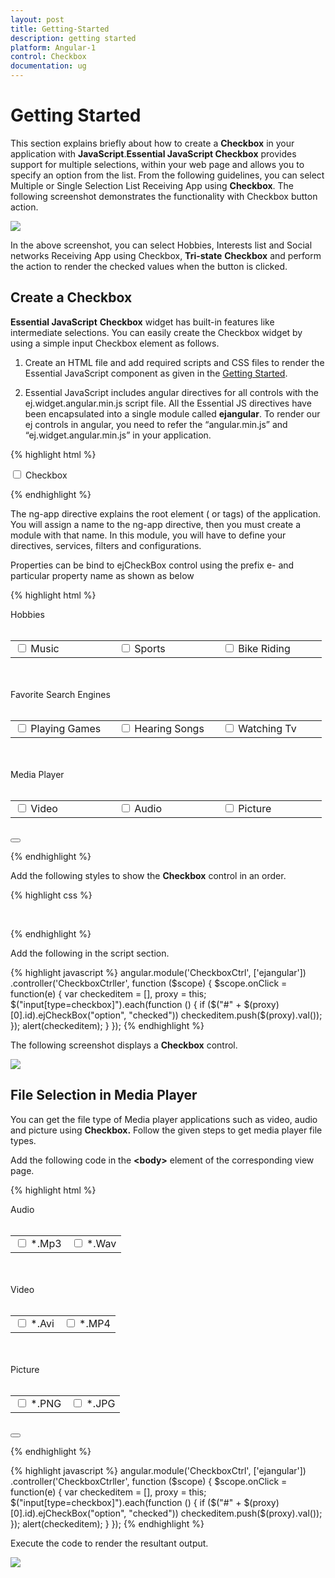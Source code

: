 ```yaml
---
layout: post
title: Getting-Started
description: getting started
platform: Angular-1
control: Checkbox
documentation: ug
---
```


# Getting Started

This section explains briefly about how to create a **Checkbox** in your application with **JavaScript**.**Essential JavaScript Checkbox** provides support for multiple selections, within your web page and allows you to specify an option from the list. From the following guidelines, you can select Multiple or Single Selection List Receiving App using **Checkbox**. The following screenshot demonstrates the functionality with Checkbox button action.

![](/js/Checkbox/Getting-Started_images/Getting-Started_img1.png) 

In the above screenshot, you can select Hobbies, Interests list and Social networks Receiving App using Checkbox, **Tri-state** **Checkbox** and perform the action to render the checked values when the button is clicked.

## Create a Checkbox 

**Essential JavaScript** **Checkbox** widget has built-in features like intermediate selections. You can easily create the Checkbox widget by using a simple input Checkbox element as follows.

1. Create an HTML file and add required scripts and CSS files to render the Essential JavaScript component as given in the [Getting Started](https://help.syncfusion.com/js/control-initialization).

2. Essential JavaScript includes angular directives for all controls with the ej.widget.angular.min.js script file. All the Essential JS directives have been encapsulated into a single module called **ejangular**. To render our ej controls in angular, you need to refer the “angular.min.js” and “ej.widget.angular.min.js” in your application.

{% highlight html %}

<!DOCTYPE html>
<html xmlns="http://www.w3.org/1999/xhtml" ng-app="CheckboxCtrl">
   <head>
      <meta name="viewport" content="width=device-width, initial-scale=1.0" charset="utf-8"  />
      <title>Getting Started Essential JS</title>
      <!-- Style sheet for default theme (flat azure) -->
      <lin khref="http://cdn.syncfusion.com/{{ site.releaseversion }}/js/web/flat-azure/ej.web.all.min.css"rel="stylesheet"/>
      <!--Scripts-->
      <script src="http://cdn.syncfusion.com/js/assets/external/jquery-1.10.2.min.js"></script>
      <script src="http://cdn.syncfusion.com/{{ site.releaseversion }}/js/web/ej.web.all.min.js"></script>
      <!--Add custom scripts here -->
   </head>
   <body ng-controller="CheckboxCtrller">
      <!-- Add checkbox element here -->
      <input type="checkbox" ej-checkbox id="check1" e-value="checkbox1" />
      <label for="check1">Checkbox</label>
   </body>
</html>

{% endhighlight %}

The ng-app directive explains the root element (<html> or <body> tags) of the application. You will assign a name to the ng-app directive, then you must create a module with that name. In this module, you will have to define your directives, services, filters and configurations.

Properties can be bind to ejCheckBox control using the prefix e- and particular property name as shown as below


{% highlight html %}

<div class="frame">
    Hobbies <br /><br />
    <table>
        <tr>
            <td class="chkrad">
                <input type="checkbox" ej-checkbox id="check1" e-value="Music" e-checked="true" />
                <label for="check1">Music</label>
            </td>
            <td class="chkrad">
                <input type="checkbox" ej-checkbox id="Checkbox3" e-value="Sports" />
                <label for="Checkbox3">Sports</label>
            </td>
            <td class="chkrad">
                <input type="checkbox" ej-checkbox id="Checkbox4" e-value="Bike riding" />
                <label for="Checkbox4" class="clslab">Bike Riding</label>
            </td>
        </tr>
    </table><br /><br />
    Favorite Search Engines<br /><br />
    <table>
        <tr>
            <td class="chkrad">
                <input type="checkbox" ej-checkbox id="Checkbox1" e-value="playing Games" e-size="medium" e-checked="true" />
                <label for="Checkbox1">Playing Games</label>
            </td>
            <td class="chkrad">
                <input type="checkbox" ej-checkbox id="Checkbox5" e-value="Hearing Songs" e-size="medium" />
                <label for="Checkbox5">Hearing Songs</label>
            </td>
            <td class="chkrad">
                <input type="checkbox" ej-checkbox id="Checkbox6" e-value="Watching tv" e-size="medium" />
                <label for="Checkbox6">Watching Tv</label>
            </td>
        </tr>
    </table><br /><br />
    Media Player<br /><br />
    <table>
        <tr>
            <td class="chkrad">
                <input type="checkbox" ej-checkbox id="Checkbox2" e-value="Video" e-size="medium" e-enabletristate="true" e-checkstate="indeterminate" />
                <label for="Checkbox2">Video</label>
            </td>
            <td class="chkrad">
                <input type="checkbox" ej-checkbox id="Checkbox7" e-value="Audio" e-size="medium" e-enabletristate="true" e-checkstate="indeterminate" />
                <label for="Checkbox7">Audio</label>
            </td>
            <td class="chkrad">
                <input type="checkbox" ej-checkbox id="Checkbox8" e-value="Picture" e-size="medium" e-enabletristate="true" />
                <label for="Checkbox8">Picture</label>
            </td>
        </tr>
    </table>
   <br />
   <div>
        <button id="button11" ej-button e-showroundedcorner="true" e-width="60px" e-size="normal" e-text="SUBMIT" e-click="onClick"></button>
   </div>
</div>


{% endhighlight %}

Add the following styles to show the **Checkbox** control in an order.

{% highlight css %}

 <style>

  .frame
    {
        width: 80%;
    }
    .chkrad 
    {
        width: 150px;
    }

</style>


{% endhighlight %}



Add the following in the script section.

{% highlight javascript %}
        angular.module('CheckboxCtrl', ['ejangular'])
           .controller('CheckboxCtrller', function ($scope) {
              $scope.onClick = function(e) {
                    var checkeditem = [], proxy = this;               
                    $("input[type=checkbox]").each(function () {
                        if ($("#" + $(proxy)[0].id).ejCheckBox("option", "checked"))
                            checkeditem.push($(proxy).val());
                    });
                    alert(checkeditem);
              }
           });
{% endhighlight %}


The following screenshot displays a **Checkbox** control.


![](/js/Checkbox/Getting-Started_images/Getting-Started_img3.png) 

## File Selection in Media Player

You can get the file type of Media player applications such as video, audio and picture using **Checkbox.** Follow the given steps to get media player file types.

Add the following code in the **&lt;body&gt;** element of the corresponding view page.



{% highlight html %}

  <div class="frame">
   Audio <br /><br />
   <table>
      <tr>
         <td >
            <input type="checkbox" ej-checkbox id="Checkbox1" e-value="Mp3" />
            <label for="Checkbox1"  >*.Mp3</label>
         </td>
         <td >
            <input type="checkbox" ej-checkbox id="Checkbox2" e-value="Wav" />
            <label for="Checkbox2"  >*.Wav</label>
         </td>
      </tr>
   </table>
   <br /><br />
   Video<br /><br />
   <table>
      <tr>
         <td >
            <input type="checkbox" ej-checkbox id="Checkbox3" e-value="Avi" />
            <label for="Checkbox3"  >*.Avi</label>
         </td>
         <td >
            <input type="checkbox" ej-checkbox id="Checkbox4" e-value="MP4" />
            <label for="Checkbox4"  >*.MP4</label>
         </td>
      </tr>
   </table>
   <br /><br />
   Picture<br /><br />
   <table>
      <tr>
         <td>
            <input type="checkbox" ej-checkbox id="Checkbox5" e-value="PNG" />
            <label for="Checkbox5" >*.PNG</label>
         </td>
         <td>
            <input type="checkbox" ej-checkbox id="Checkbox6" e-value="JPG" />
            <label for="Checkbox6" >*.JPG</label>
         </td>
       </tr>
   </table>
   <br />
   <div>
        <button id="button11" ej-button e-showroundedcorner="true" e-width="60px" e-size="normal" e-text="SUBMIT" e-click="onClick"></button>
   </div>
</div>


{% endhighlight %}

{% highlight javascript %}
        angular.module('CheckboxCtrl', ['ejangular'])
           .controller('CheckboxCtrller', function ($scope) {
              $scope.onClick = function(e) {
                    var checkeditem = [], proxy = this;               
                    $("input[type=checkbox]").each(function () {
                        if ($("#" + $(proxy)[0].id).ejCheckBox("option", "checked"))
                            checkeditem.push($(proxy).val());
                    });
                    alert(checkeditem);
              }
           });
{% endhighlight %}


Execute the code to render the resultant output.

![](/js/Checkbox/Getting-Started_images/Getting-Started_img4.png) 

